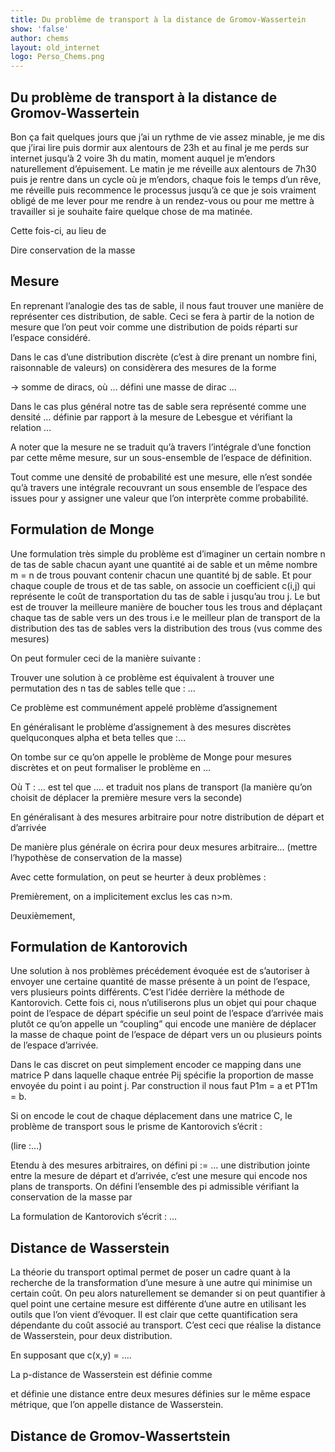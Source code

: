 ```yaml
---
title: Du problème de transport à la distance de Gromov-Wassertein
show: 'false'
author: chems
layout: old_internet
logo: Perso_Chems.png
---
```

## Du problème de transport à la distance de Gromov-Wassertein

Bon ça fait quelques jours que j’ai un rythme de vie assez minable, je me dis que j’irai lire puis dormir aux alentours de 23h et au final je me perds sur internet jusqu’à 2 voire 3h du matin, moment auquel je m’endors naturellement d’épuisement. Le matin je me réveille aux alentours de 7h30 puis je rentre dans un cycle où je m’endors, chaque fois le temps d’un rêve, me réveille puis recommence le processus jusqu’à ce que je sois vraiment obligé de me lever pour me rendre à un rendez-vous ou pour me mettre à travailler si je souhaite faire quelque chose de ma matinée.

Cette fois-ci, au lieu de 

Dire conservation de la masse

## Mesure

En reprenant l’analogie des tas de sable, il nous faut trouver une manière de représenter ces distribution, de sable. Ceci se fera à partir de la notion de mesure que l’on peut voir comme une distribution de poids réparti sur l’espace considéré. 

Dans le cas d’une distribution discrète (c’est à dire prenant un nombre fini, raisonnable de valeurs) on considèrera des mesures de la forme 

→ somme de diracs, où … défini une masse de dirac …

Dans le cas plus général notre tas de sable sera représenté comme une densité … définie par rapport à la mesure de Lebesgue et vérifiant la relation …

A noter que la mesure ne se traduit qu’à travers l’intégrale d’une fonction par cette même mesure, sur un sous-ensemble de l’espace de définition.

Tout comme une densité de probabilité est une mesure, elle n’est sondée qu’à travers une intégrale recouvrant un sous ensemble de l’espace des issues pour y assigner une valeur que l’on interprète comme probabilité.

## Formulation de Monge

Une formulation très simple du problème est d’imaginer un certain nombre n de tas de sable chacun ayant une quantité ai de sable et un même nombre m = n de trous pouvant contenir chacun une quantité bj de sable. Et pour chaque couple de trous et de tas sable, on associe un coefficient c(i,j) qui représente le coût de transportation du tas de sable i jusqu’au trou j. Le but est de trouver la meilleure manière de boucher tous les trous and déplaçant chaque tas de sable vers un des trous i.e le meilleur plan de transport de la distribution des tas de sables vers la distribution des trous (vus comme des mesures)

On peut formuler ceci de la manière suivante : 

Trouver une solution à ce problème est équivalent à trouver une permutation des n tas de sables telle que : …

Ce problème est communément appelé problème d’assignement

En généralisant le problème d’assignement à des mesures discrètes quelquconques alpha et beta telles que :…

On tombe sur ce qu’on appelle le problème de Monge pour mesures discrètes et on peut formaliser le problème en …

Où T : … est tel que …. et traduit nos plans de transport (la manière qu’on choisit de déplacer la première mesure vers la seconde)

En généralisant à des mesures arbitraire pour notre distribution de départ et d’arrivée

De manière plus générale on écrira pour deux mesures arbitraire… (mettre l’hypothèse de conservation de la masse)

Avec cette formulation, on peut se heurter à deux problèmes : 

Premièrement, on a implicitement exclus les cas n>m. 

Deuxièmement, 

## Formulation de Kantorovich

Une solution à nos problèmes précédement évoquée est de s’autoriser à envoyer une certaine quantité de masse présente à un point de l’espace, vers plusieurs points différents. C’est l’idée derrière la méthode de Kantorovich. Cette fois ci, nous n’utiliserons plus un objet qui pour chaque point de l’espace de départ spécifie un seul point de l’espace d’arrivée mais plutôt ce qu’on appelle un “coupling” qui encode une manière de déplacer la masse de chaque point de l’espace de départ vers un ou plusieurs points de l’espace d’arrivée. 

Dans le cas discret on peut simplement encoder ce mapping dans une matrice P dans laquelle chaque entrée Pij spécifie la proportion de masse envoyée du point i au point j. Par construction il nous faut P1m = a et PT1m = b.

Si on encode le cout de chaque déplacement dans une matrice C, le problème de transport sous le prisme de Kantorovich s’écrit :

(lire :…)

Etendu à des mesures arbitraires, on défini pi := … une distribution jointe entre la mesure de départ et d’arrivée, c’est une mesure qui encode nos plans de transports. On défini l’ensemble des pi admissible vérifiant la conservation de la masse par 

La formulation de Kantorovich s’écrit : …

## Distance de Wasserstein

La théorie du transport optimal permet de poser un cadre quant à la recherche de la transformation d’une mesure à une autre qui minimise un certain coût. On peu alors naturellement se demander si on peut quantifier à quel point une certaine mesure est différente d’une autre en utilisant les outils que l’on vient d’évoquer. Il est clair que cette quantification sera dépendante du coût associé au transport. C’est ceci que réalise la distance de Wasserstein, pour deux distribution. 

En supposant que c(x,y) = ….

La p-distance de Wasserstein est définie comme

et définie une distance entre deux mesures définies sur le même espace métrique, que l’on appelle distance de Wasserstein.

## Distance de Gromov-Wassertstein
